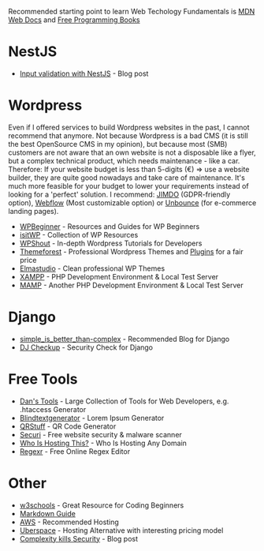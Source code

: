 Recommended starting point to learn Web Techology Fundamentals is [MDN Web Docs](https://developer.mozilla.org/de/) and [Free Programming Books](https://github.com/EbookFoundation/free-programming-books)

# NestJS

* [Input validation with NestJS](https://dsebastien.medium.com/input-validation-with-nestjs-7184ba81af7e) - Blog post


# Wordpress

Even if I offered services to build Wordpress websites in the past, I cannot recommend that anymore. Not because Wordpress is a bad CMS (it is still the best OpenSource CMS in my opinion), but because most (SMB) customers are not aware that an own website is not a disposable like a flyer, but a complex technical product, which needs maintenance - like a car. Therefore: If your website budget is less than 5-digits (€) => use a website builder, they are quite good nowadays and take care of maintenance. It's much more feasible for your budget to lower your requirements instead of looking for a 'perfect' solution. I recommend: [JIMDO](https://www.jimdo.com/) (GDPR-friendly option), [Webflow](https://webflow.com/) (Most customizable option) or [Unbounce](https://unbounce.com/) (for e-commerce landing pages).

* [WPBeginner](https://www.wpbeginner.com/) - Resources and Guides for WP Beginners
* [isitWP](https://www.isitwp.com/) - Collection of WP Resources
* [WPShout](https://wpshout.com/) - In-depth Wordpress Tutorials for Developers
* [Themeforest](https://themeforest.net/) - Professional Wordpress Themes and [Plugins](https://codecanyon.net/) for a fair price
* [Elmastudio](https://www.elmastudio.de/) - Clean professional WP Themes
* [XAMPP](https://www.apachefriends.org/de/index.html) - PHP Development Environment & Local Test Server
* [MAMP](https://www.mamp.info/de/mamp/mac/) - Another PHP Development Environment & Local Test Server


# Django

* [simple_is_better_than-complex](https://simpleisbetterthancomplex.com/) - Recommended Blog for Django
* [DJ Checkup](https://djcheckup.com/) - Security Check for Django


# Free Tools

* [Dan's Tools](https://www.danstools.com/) - Large Collection of Tools for Web Developers, e.g. .htaccess Generator
* [Blindtextgenerator](https://www.blindtextgenerator.de/) - Lorem Ipsum Generator
* [QRStuff](https://www.qrstuff.com/) - QR Code Generator
* [Securi](https://sitecheck.sucuri.net/) - Free website security & malware scanner
* [Who Is Hosting This?](https://digital.com/best-web-hosting/who-is/) - Who Is Hosting Any Domain
* [Regexr](https://regexr.com/) - Free Online Regex Editor



# Other 

* [w3schools](https://www.w3schools.com/) - Great Resource for Coding Beginners
* [Markdown Guide](https://www.markdownguide.org/basic-syntax)
* [AWS](https://aws.amazon.com/) - Recommended Hosting
* [Uberspace](https://uberspace.de/) - Hosting Alternative with interesting pricing model
* [Complexity kills Security](https://www.schneier.com/essays/archives/1999/11/a_plea_for_simplicit.html) - Blog post

